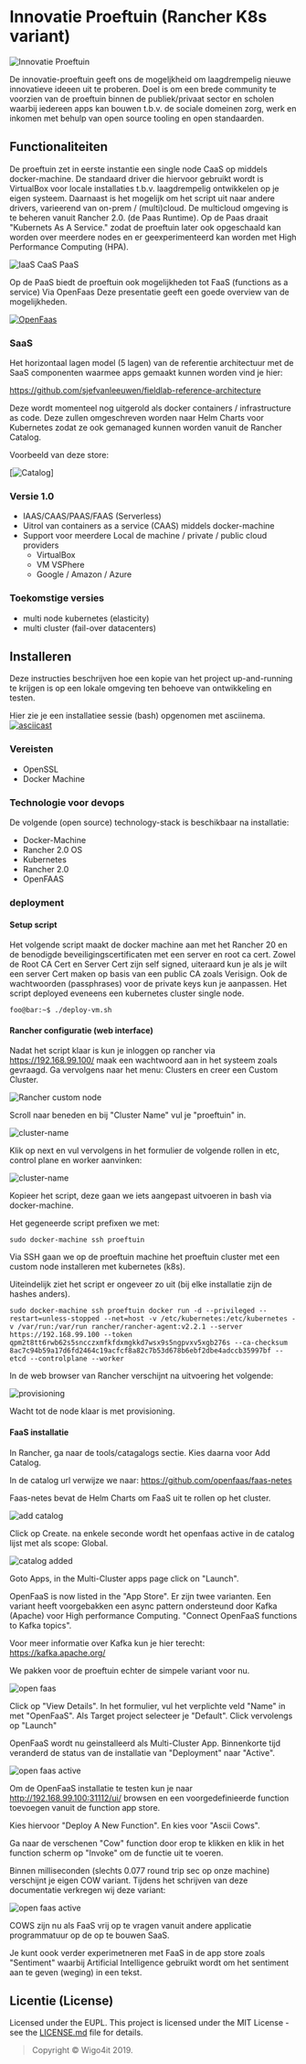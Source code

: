 # Innovatie Proeftuin (Rancher K8s variant)

![Innovatie Proeftuin](../images/proeftuin.png "proeftuin")

De innovatie-proeftuin geeft ons de mogeljkheid om laagdrempelig nieuwe innovatieve ideeen uit te proberen.
Doel is om een brede community te voorzien van de proeftuin binnen de publiek/privaat sector en scholen waarbij iedereen apps kan bouwen t.b.v. de sociale domeinen zorg, werk en inkomen met behulp van open source tooling en open standaarden.

## Functionaliteiten

De proeftuin zet in eerste instantie een single node CaaS op middels docker-machine. De standaard driver die hiervoor gebruikt wordt is VirtualBox voor locale installaties t.b.v. laagdrempelig ontwikkelen op je eigen systeem. Daarnaast is het mogelijk om het script uit naar andere drivers, varieerend van on-prem / (multi)cloud. De multicloud omgeving is te beheren vanuit Rancher 2.0. (de Paas Runtime). Op de Paas draait "Kubernets As A Service." zodat de proeftuin later ook opgeschaald kan worden over meerdere nodes en er geexperimenteerd kan worden met High Performance Computing (HPA).

![IaaS CaaS PaaS](./images/iaas-caas-paas.png "Iaas Caas Paas")

Op de PaaS biedt de proeftuin ook mogelijkheden tot FaaS (functions as a service) Via OpenFaas
Deze presentatie geeft een goede overview van de mogelijkheden.

[![OpenFaas](./images/openfaas-video.png "OpenFaaS")](https://www.youtube.com/watch?v=yOpYYYRuDQ0)

### SaaS

Het horizontaal lagen model (5 lagen) van de referentie architectuur met de SaaS componenten waarmee apps gemaakt kunnen worden vind je hier:

https://github.com/sjefvanleeuwen/fieldlab-reference-architecture

Deze wordt momenteel nog uitgerold als docker containers / infrastructure as code. Deze zullen omgeschreven worden naar Helm Charts voor Kubernetes zodat ze ook gemanaged kunnen worden vanuit de Rancher Catalog.

Voorbeeld van deze store:

[![Catalog](./images/catalog.png "Catalog")]

### Versie 1.0
- IAAS/CAAS/PAAS/FAAS (Serverless)
- Uitrol van containers as a service (CAAS) middels docker-machine
- Support voor meerdere Local de machine / private / public cloud providers
    - VirtualBox
    - VM VSPhere
    - Google / Amazon / Azure

### Toekomstige versies
- multi node kubernetes (elasticity)
- multi cluster (fail-over datacenters)

## Installeren

Deze instructies beschrijven hoe een kopie van het project up-and-running te krijgen is op een lokale omgeving ten behoeve van ontwikkeling en testen.

Hier zie je een installatiee sessie (bash) opgenomen met asciinema. 
[![asciicast](https://asciinema.org/a/ejLFhoTOt0imT9i8O5Xhsa9z2.png)](https://asciinema.org/a/ejLFhoTOt0imT9i8O5Xhsa9z2)

### Vereisten

- OpenSSL
- Docker Machine

### Technologie voor devops

De volgende (open source) technology-stack is beschikbaar na installatie:

- Docker-Machine
- Rancher 2.0 OS
- Kubernetes
- Rancher 2.0
- OpenFAAS

### deployment

#### Setup script

Het volgende script maakt de docker machine aan met het Rancher 20 en de benodigde beveiligingscertificaten met een server en root ca cert.
Zowel de Root CA Cert en Server Cert zijn self signed, uiteraard kun je als je wilt een server Cert maken op basis van een public CA zoals Verisign. Ook de wachtwoorden (passphrases) voor de private keys kun je aanpassen. Het script deployed eveneens een kubernetes cluster single node.

```console
foo@bar:~$ ./deploy-vm.sh
```

#### Rancher configuratie (web interface)

Nadat het script klaar is kun je inloggen op rancher via https://192.168.99.100/ maak een wachtwoord aan in het systeem zoals gevraagd. Ga vervolgens naar het menu: Clusters en creer een Custom Cluster.

![Rancher custom node](./images/custom-node.png)

Scroll naar beneden en bij "Cluster Name" vul je "proeftuin" in.

![cluster-name](./images/cluster-name.png)

Klik op next en vul vervolgens in het formulier de volgende rollen in etc, control plane en worker aanvinken:

![cluster-name](./images/node-options.png)

Kopieer het script, deze gaan we iets aangepast uitvoeren in bash via docker-machine.

Het gegeneerde script prefixen we met:

```console
sudo docker-machine ssh proeftuin
```

Via SSH gaan we op de proeftuin machine het proeftuin cluster met een custom node installeren met kubernetes (k8s).

Uiteindelijk ziet het script er ongeveer zo uit (bij elke installatie zijn de hashes anders).

```console
sudo docker-machine ssh proeftuin docker run -d --privileged --restart=unless-stopped --net=host -v /etc/kubernetes:/etc/kubernetes -v /var/run:/var/run rancher/rancher-agent:v2.2.1 --server https://192.168.99.100 --token qpm2t8tt6rwb62s5sncczxmfkfdxmgkkd7wsx9s5ngpvxv5xgb276s --ca-checksum 8ac7c94b59a17d6fd2464c19acfcf8a82c7b53d678b6ebf2dbe4adccb35997bf --etcd --controlplane --worker
```

In de web browser van Rancher verschijnt na uitvoering het volgende:

![provisioning](./images/provisioning.png)

Wacht tot de node klaar is met provisioning.

#### FaaS installatie

In Rancher, ga naar de tools/catagalogs sectie. Kies daarna voor Add Catalog.

In de catalog url verwijze we naar:
https://github.com/openfaas/faas-netes

Faas-netes bevat de Helm Charts om FaaS uit te rollen op het cluster.

![add catalog](./images/add-catalog.png)

Click op Create. na enkele seconde wordt het openfaas active in de catalog lijst met als scope: Global.

![catalog added](./images/added-catalog.png)

Goto Apps, in the Multi-Cluster apps page click on "Launch".

OpenFaaS is now listed in the "App Store". Er zijn twee varianten. Een variant heeft voorgebakken een async pattern ondersteund door Kafka (Apache) voor High performance Computing. "Connect OpenFaaS functions to Kafka topics".

Voor meer informatie over Kafka kun je hier terecht: https://kafka.apache.org/

We pakken voor de proeftuin echter de simpele variant voor nu.

![open faas](./images/openfaas.png)

Click op "View Details". In het formulier, vul het verplichte veld "Name" in met "OpenFaaS". Als Target project selecteer je "Default". Click vervolengs op "Launch"

OpenFaaS wordt nu geinstalleerd als Multi-Cluster App. Binnenkorte tijd veranderd de status van de installatie van "Deployment" naar "Active".

![open faas active](./images/openfaas-active.png)

Om de OpenFaaS installatie te testen kun je naar http://192.168.99.100:31112/ui/ browsen en een voorgedefinieerde function toevoegen vanuit de function app store.

Kies hiervoor "Deploy A New Function". En kies voor "Ascii Cows".

Ga naar de verschenen "Cow" function door erop te klikken en klik in het function scherm op "Invoke" om de functie uit te voeren.

Binnen milliseconden (slechts 0.077 round trip sec op onze machine) verschijnt je eigen COW variant. Tijdens het schrijven van deze documentatie verkregen wij deze variant:

![open faas active](./images/faas-cow.png)

COWS zijn nu als FaaS vrij op te vragen vanuit andere applicatie programmatuur op de op te bouwen SaaS.

Je kunt oook verder experimetneren met FaaS in de app store zoals "Sentiment" waarbij Artificial Intelligence gebruikt wordt om het sentiment aan te geven (weging) in een tekst.

## Licentie (License)

Licensed under the EUPL. This project is licensed under the MIT License - see the [LICENSE.md](../LICENSE.md) file for details.
> Copyright © Wigo4it 2019.